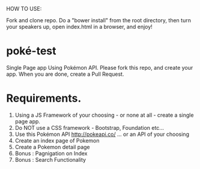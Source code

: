 HOW TO USE:

  Fork and clone repo.  Do a "bower install" from the root directory, then turn your speakers up, open index.html in a browser, and enjoy!


# poké-test
Single Page app Using Pokémon API.  Please fork this repo, and create your app.  When you are done, create a Pull Request.

# Requirements.

1. Using a JS Framework of your choosing - or none at all - create a single page app.
2. Do NOT use a CSS framework - Bootstrap, Foundation etc...
3. Use this Pokémon API http://pokeapi.co/ ... or an API of your choosing
4. Create an index page of Pokemon
5. Create a Pokemon detail page
6. Bonus : Pagnigation on Index
7. Bonus : Search Functionality
